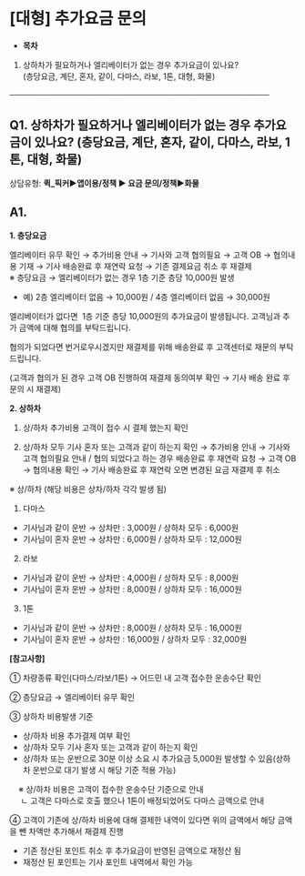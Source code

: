# [대형] 추가요금 문의

* **목차**

1. 상하차가 필요하거나 엘리베이터가 없는 경우 추가요금이 있나요?   
   (층당요금, 계단, 혼자, 같이, 다마스, 라보, 1톤, 대형, 화물)

──────────────────────────────────────────────

**Q1. 상하차가 필요하거나 엘리베이터가 없는 경우 추가요금이 있나요?  (층당요금, 계단, 혼자, 같이, 다마스, 라보, 1톤, 대형, 화물)**
-----------------------------------------------------------------------------------

상담유형: **퀵\_픽커▶앱이용/정책 ▶ 요금 문의/정책▶화물**

**A1.**
-------

**1. 층당요금**

엘리베이터 유무 확인 → 추가비용 안내 → 기사와 고객 협의필요 → 고객 OB → 협의내용 기재 → 기사 배송완료 후 재연락 요청 → 기존 결제요금 취소 후 재결제  
※ 층당요금 → 엘리베이터가 없는 경우 1층 기준 층당 10,000원 발생   
- 예) 2층 엘리베이터 없음 → 10,000원 / 4층 엘리베이터 없음 → 30,000원

엘리베이터가 없다면  1층 기준 층당 10,000원의 추가요금이 발생됩니다. 고객님과 추가 금액에 대해 협의를 부탁드립니다.

협의가 되었다면 번거로우시겠지만 재결제를 위해 배송완료 후 고객센터로 재문의 부탁드립니다.

(고객과 협의가 된 경우 고객 OB 진행하여 재결제 동의여부 확인 → 기사 배송 완료 후 문의 시 재결제)

**2. 상하차**

1) 상/하차 추가비용 고객이 접수 시 결제 했는지 확인

2) 상/하차 모두 기사 혼자 또는 고객과 같이 하는지 확인 → 추가비용 안내 → 기사와 고객 협의필요 안내 / 협의 되었다고 하는 경우 배송완료 후 재연락 요청 → 고객 OB → 협의내용 확인 → 기사 배송완료 후 재연락 오면 변경된 요금 재결제 후 취소

※ 상/하차 (해당 비용은 상차/하차 각각 발생 됨)  
1) 다마스   
- 기사님과 같이 운반 → 상차만 : 3,000원 / 상하차 모두 : 6,000원   
- 기사님이 혼자 운반 → 상차만 : 6,000원 / 상하차 모두 : 12,000원  
2) 라보   
- 기사님과 같이 운반 → 상차만 : 4,000원 / 상하차 모두 : 8,000원   
- 기사님이 혼자 운반 → 상차만 : 8,000원 / 상하차 모두 : 16,000원  
3) 1톤   
- 기사님과 같이 운반 → 상차만 : 8,000원 / 상하차 모두 : 16,000원  
- 기사님이 혼자 운반 → 상차만 : 16,000원 / 상하차 모두 : 32,000원

**[참고사항]**

① 차량종류 확인(다마스/라보/1톤) → 어드민 내 고객 접수한 운송수단 확인

② 층당요금 → 엘리베이터 유무 확인

③ 상하차 비용발생 기준

* 상/하차 비용 추가결제 여부 확인
* 상/하차 모두 기사 혼자 또는 고객과 같이 하는지 확인
* 상/하차 또는 운반으로 30분 이상 소요 시 추가요금 5,000원 발생할 수 있음(상하차 운반으로 대기 발생 시 해당 기준 적용 가능)

    ※ 상/하차 비용은 고객이 접수한 운송수단 기준으로 안내   
     ㄴ 고객은 다마스로 호출 했으나 1톤이 배정되었어도 다마스 금액으로 안내

④ 고객이 기존에 상/하차 비용에 대해 결제한 내역이 있다면 위의 금액에서 해당 금액을 뺀 차액만 추가해서 재결제 진행

* 기존 정산된 포인트 취소 후 추가요금이 반영된 금액으로 재정산 됨
* 재정산 된 포인트는 기사 포인트 내역에서 확인 가능